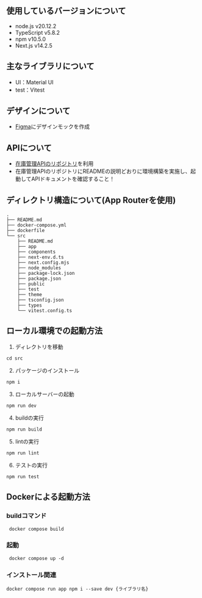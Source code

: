 ## 使用しているバージョンについて

- node.js v20.12.2
- TypeScript v5.8.2
- npm v10.5.0
- Next.js v14.2.5

## 主なライブラリについて

- UI：Material UI
- test：Vitest

## デザインについて
- [Figma](https://www.figma.com/design/CVUfRrAfoZNpZXIXy2FNUx/Material-UI-for-Figma--and-MUI-X---Community-?node-id=8619-14401&t=mzDvnmYjpOUn7HuT-0)にデザインモックを作成


## APIについて
- [在庫管理APIのリポジトリ](https://github.com/Masaya-j9/stock-app-backend/tree/main)を利用
- 在庫管理APIのリポジトリにREADMEの説明どおりに環境構築を実施し、起動してAPIドキュメントを確認すること！


## ディレクトリ構造について(App Routerを使用)
```
.
├── README.md
├── docker-compose.yml
├── dockerfile
└── src
    ├── README.md
    ├── app
    ├── components
    ├── next-env.d.ts
    ├── next.config.mjs
    ├── node_modules
    ├── package-lock.json
    ├── package.json
    ├── public
    ├── test
    ├── theme
    ├── tsconfig.json
    ├── types
    └── vitest.config.ts
```
## ローカル環境での起動方法
1. ディレクトリを移動
```
cd src
```

2. パッケージのインストール
```
npm i
```

3. ローカルサーバーの起動
```
npm run dev
```

4. buildの実行
```
npm run build
```

5. lintの実行
```
npm run lint
```

6. テストの実行
```
npm run test
```

## Dockerによる起動方法

### buildコマンド
```
 docker compose build
```

### 起動
```
 docker compose up -d
```

### インストール関連
```
docker compose run app npm i --save dev {ライブラリ名}
```
